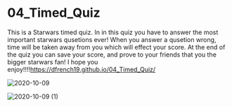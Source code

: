 # 04_Timed_Quiz

This is a Starwars timed quiz.
In in this quiz you have to answer the most important starwars qusetions ever!
When you answer a qusetion wrong, time will be taken away from you which will effect your score. 
At the end of the quiz you can save your score, and prove to your friends that you the bigger starwars fan!
I hope you enjoy!!!!https://dfrench19.github.io/04_Timed_Quiz/ 

![2020-10-09](https://user-images.githubusercontent.com/67846486/95546252-b41def00-09c5-11eb-9e93-424ed778ab6f.png)

![2020-10-09 (1)](https://user-images.githubusercontent.com/67846486/95546308-d879cb80-09c5-11eb-9bca-fde0a842e6a8.png)

